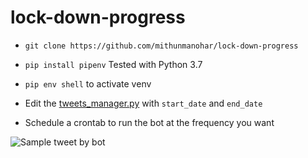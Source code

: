 # lock-down-progress

- `git clone https://github.com/mithunmanohar/lock-down-progress`

- `pip install pipenv` Tested with Python 3.7
- `pip env shell` to activate venv
-  Edit the [tweets_manager.py](https://github.com/mithunmanohar/lock-down-progress/blob/master/lock_down_progress/tweets_manager.py) with `start_date` and `end_date`
- Schedule a crontab to run the bot at the frequency you want


![Sample tweet by bot](https://prnt.sc/rntmrw)
